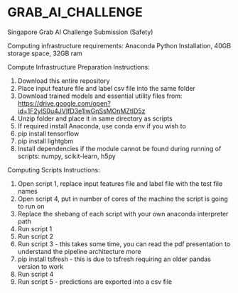 # GRAB_AI_CHALLENGE
Singapore Grab AI Challenge Submission (Safety)

Computing infrastructure requirements: Anaconda Python Installation, 40GB storage space, 32GB ram


Compute Infrastructure Preparation Instructions:

1) Download this entire repository
2) Place input feature file and label csv file into the same folder
3) Download trained models and essential utility files from: https://drive.google.com/open?id=1F2ylS0u4JVIfD3e1lwGnSsMOnMZtID5z
4) Unzip folder and place it in same directory as scripts
5) If required install Anaconda, use conda env if you wish to
6) pip install tensorflow
7) pip install lightgbm
8) Install dependencies if the module cannot be found during running of scripts: numpy, scikit-learn, h5py


Computing Scripts Instructions:

1) Open script 1, replace input features file and label file with the test file names
2) Open script 4, put in number of cores of the machine the script is going to run on
3) Replace the shebang of each script with your own anaconda interpreter path
4) Run script 1
5) Run script 2
6) Run script 3 - this takes some time, you can read the pdf presentation to understand the pipeline architecture more
7) pip install tsfresh - this is due to tsfresh requiring an older pandas version to work
8) Run script 4
9) Run script 5 - predictions are exported into a csv file
